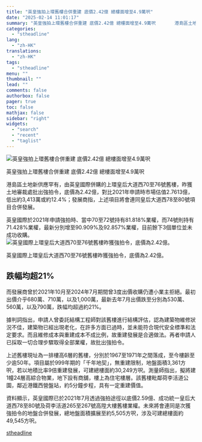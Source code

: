 ```yaml
---
title: "英皇強拍上環舊樓合併重建 底價2.42億 總樓面增至4.9萬呎"
date: "2025-02-14 11:01:17"
summary: "英皇強拍上環舊樓合併重建 底價2.42億 總樓面增至4.9萬呎       港島區土地新供應..."
categories:
  - "stheadline"
lang:
  - "zh-HK"
translations:
  - "zh-HK"
tags:
  - "stheadline"
menu: ""
thumbnail: ""
lead: ""
comments: false
authorbox: false
pager: true
toc: false
mathjax: false
sidebar: "right"
widgets:
  - "search"
  - "recent"
  - "taglist"
---
```


![英皇強拍上環舊樓合併重建 底價2.42億 總樓面增至4.9萬呎](https://image.stheadline.com/f/680p0/0x0/100/none/e5fe47c187bc4984fbd9d799fc5ab4a0/stheadline/inewsmedia/20250214/_2025021410534559767.jpg)

英皇強拍上環舊樓合併重建 底價2.42億 總樓面增至4.9萬呎




港島區土地新供應罕有，由英皇國際併購的上環皇后大道西70至76號舊樓，昨獲土地審裁處批出強拍令，底價為2.42億，對比2021年申請時市場估值2.7613億，低出約3,413萬或約12.4%；發展商指，上述項目將會連同皇后大道西78至80號項目合併發展。

英皇國際於2021年申請強拍時、當中70至72號持有81.818%業權，而74號則持有71.428%業權，最新分別增至90.909%及92.857%業權，目前餘下3個單位並未成功收購。
 ![英皇國際上環皇后大道西70至76號舊樓昨獲強拍令，底價為2.42億。](https://image.hkhl.hk/f/1024p0/0x0/100/none/71217b57897d900096b50dc035899e9a/2025-02/DPNJ1220QUEENSRDWEST013.JPG)


英皇國際上環皇后大道西70至76號舊樓昨獲強拍令，底價為2.42億。




跌幅均超21%
-------

而發展商曾於2021年10月至2024年7月期間曾3度出價收購仍遭小業主拒絕。最初出價介乎680萬、710萬，以及1,000萬，最新去年7月出價跌至分別為530萬、560萬，以及790萬，跌幅均超過約21%。

據判詞指出，申請人曾委託結構工程師對該舊樓進行結構評估，認為建築物維修狀況不佳，建築物已經出現老化，在許多方面已過時，並未能符合現代安全標準和法定要求。而且維修成本與重建成本不成比例，故重建發展是合適做法。再者申請人已採取一切合理步驟取得全部業權，故批出強拍令。

上述舊樓現址為一排樓高6層的舊樓，分別於1967至1971年之間落成，至今樓齡至少逾50年。項目屬於999年期的「千年地契」，無重建限制，地盤面積3,361方呎，若以地積比率9倍重建發展，可建總樓面約30,249方呎。測量師指出，擬將建1幢24層高綜合物業，地下設有商舖，樓上為住宅樓層。該舊樓毗鄰荷李活道公園，鄰近港鐵西營盤站，約5分鐘步程，具有一定重建價值。

資料顯示，英皇國際已於2021年7月透過強拍途徑以底價2.59億、成功統一皇后大道西78至80號及荷李活道265至267號高陞大樓舊樓業權。未來將會連同是次獲強拍令的地盤合併發展，總地盤面積擴展至約5,505方呎，涉及可建總樓面約49,545方呎。

[stheadline](https://std.stheadline.com/realtime/article/2052718/即時-地產-英皇強拍上環舊樓合併重建-底價2-42億-總樓面增至4-9萬呎)
